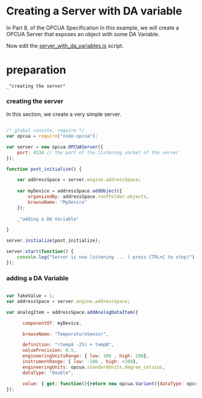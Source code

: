 
# Creating a Server with DA variable

In Part 8, of the OPCUA Specification
In this example, we will create a OPCUA Server that exposes an object with some DA Variable.


Now edit the [server_with_da_variables.js](#preparation "save:") script.

# preparation

    _"creating the server"

### creating the server

In this section, we create a very simple server.

``` javascript

/* global console, require */
var opcua = require("node-opcua");

var server = new opcua.OPCUAServer({
    port: 4334 // the port of the listening socket of the server
});

function post_initialize() {

    var addressSpace = server.engine.addressSpace;
    
    var myDevice = addressSpace.addObject({
        organizedBy: addressSpace.rootFolder.objects,
        browseName: "MyDevice"
    });
    
    _"adding a DA Variable"

} 

server.initialize(post_initialize);

server.start(function() {
    console.log("Server is now listening ... ( press CTRL+C to stop)");
});

```


### adding a DA Variable

``` javascript

var fakeValue = 1;
var addressSpace = server.engine.addressSpace;

var analogItem = addressSpace.addAnalogDataItem({

      componentOf: myDevice,

      browseName: "TemperatureSensor",

      definition: "(tempA -25) + tempB",
      valuePrecision: 0.5,
      engineeringUnitsRange: { low: 100 , high: 200},
      instrumentRange: { low: -100 , high: +200},
      engineeringUnits: opcua.standardUnits.degree_celsius,
      dataType: "Double",

      value: { get: function(){return new opcua.Variant({dataType: opcua.DataType.Double , value: fakeValue}); } }
});
```
